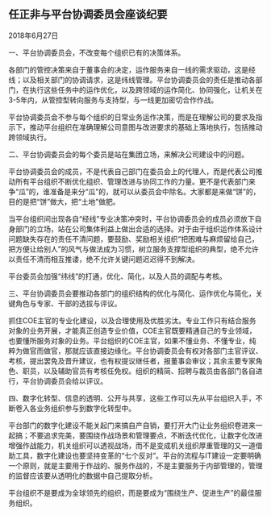 ## 任正非与平台协调委员会座谈纪要

2018年6月27日



一、平台协调委员会，不改变每个组织已有的决策体系。

各部门的管控决策来自于董事会的决定，运作服务来自一线的需求驱动，这是经线；以及相关部门的协调请求，这是纬线管理。平台协调委员会的责任是推动各部门，在执行这些任务中的运作优化，以及跨领域的运作简化、协同强化，让机关在3-5年内，从管控型转向服务与支持型，与一线更加密切合作作战。

平台协调委员会不参与每个组织的日常业务运作决策，而是在理解公司的要求及指示下，推动平台组织在准确理解公司意图与改进要求的基础上落地执行，包括推动跨领域执行。

二、平台协调委员会的每个委员是站在集团立场，来解决公司建设中的问题。

平台协调委员会的成员，不是代表自己部门在委员会上的代理人，而是代表公司推动所有平台组织不断优化组织、管理改进与协同工作的力量。更不是代表部门来争“瓜”的，谁准备是来分“瓜”的，就可以从委员会中除名。大家都是来做“饼”的，目的是把“饼”做大，把“土地”做肥。

当平台组织间出现各自“经线”专业决策冲突时，平台协调委员会的成员必须放下自身部门的立场，站在公司集体利益上做出合适的选择。对于由于组织运作体系设计问题缺失存在的责任不清问题，要鼓励、奖励相关组织“把困难与麻烦留给自己，把方便让给别人”的风气与做法成为习惯，树立服务支撑型组织的典型，绝不允许以责任不清而相互推诿，绝不允许关键问题迟迟得不到解决。

平台委员会加强“纬线”的打通，优化、简化，以及人员的调配与考核。

三、平台协调委员会要推动各部门的组织结构的优化与简化、运作优化与简化，关键角色与专家、干部的选拔与评议。

抓住COE主官的专业化建设，以及合理使用及优胜劣汰。专业工作只有结合服务对象的业务开展，才能真正创造专业价值，COE主官既要精通自己的专业领域，也要懂所服务对象的业务。平台组织的COE主官，如果不懂业务、不懂专业，纯粹为做官而做官，那就应该直接边缘化。平台协调委员会有权对各部门主官评议、考核，提出罢免及晋升建议，也有权提议继任者，报董事会审议；其余主要专家角色、职员，以及辅助官员有考核任免权。组织的精简、招聘与裁员由各部门各自进行，平台协调委员会给以评议。

四、数字化转型、信息的透明、公开与共享，这些工作可以先从平台组织入手，不断卷入各业务组织参与到数字化转型中。

平台部门的数字化建设不能关起门来搞自产自销，要打开大门让业务组织卷进来一起搞；不要追求完美，要围绕作战场景和管理要点，不断迭代优化，让数字化改进增强作战能力，机关组织可以透视战场，而不是变成机关组织厚重管理的又一道借助工具，数字化建设也要坚持变革的“七个反对”。平台的流程与IT建设一定要明确一个原则，就是主要用于作战的、服务作战的，不是主要服务于内部管理的，管理的监督应该要从透明化的数据中自己提取分析。

平台组织不是要成为全球领先的组织，而是要成为“围绕生产、促进生产”的最佳服务组织。
